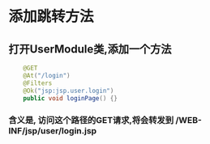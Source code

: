 # 添加跳转方法

## 打开UserModule类,添加一个方法

```java
	@GET
	@At("/login")
	@Filters
	@Ok("jsp:jsp.user.login")
	public void loginPage() {}
```

### 含义是, 访问这个路径的GET请求,将会转发到 /WEB-INF/jsp/user/login.jsp
